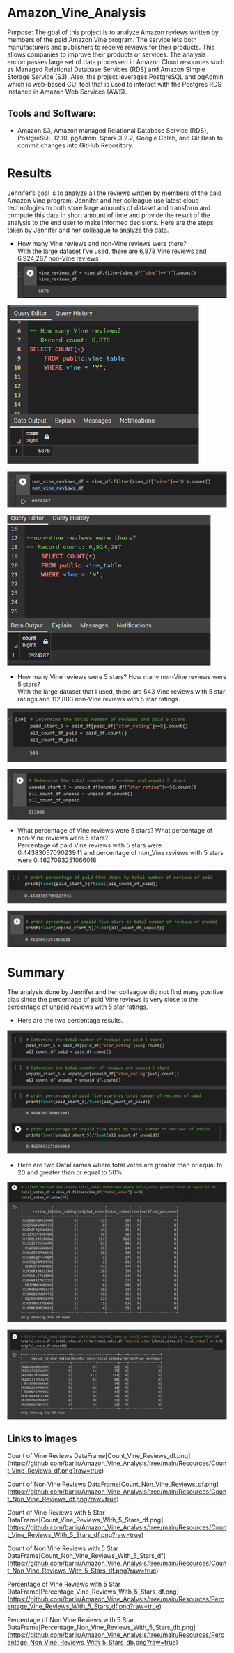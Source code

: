 

# Amazon_Vine_Analysis

Purpose:
The goal of this project is to analyze Amazon reviews written by members of the paid Amazon Vine program. The service lets both manufacturers and publishers to receive reviews for their products. This allows companies to improve their products or services. The analysis encompasses large set of data processed in Amazon Cloud resources such as Managed Relational Database Services (RDS) and Amazon Simple Storage Service (S3). Also, the project leverages PostgreSQL and pgAdmin which is web-based GUI tool that is used to interact with the Postgres RDS instance in Amazon Web Services (AWS).

## Tools and Software: 
- Amazon S3, Amazon managed Relational Database Service (RDS), PostgreSQL 12.10, pgAdmin, Spark 3.2.2,  Google Colab, and Git Bash to commit changes into GitHub Repository.


# Results
Jennifer’s goal is to analyze all the reviews written by members of the paid Amazon Vine program. Jennifer and her colleague use latest cloud technologies to both store large amounts of dataset and transform and compute this data in short amount of time and provide the result of the analysis to the end user to make informed decisions.  Here are the steps taken by Jennifer and her colleague to analyze the data.

-	How many Vine reviews and non-Vine reviews were there? <br>
With the large dataset I’ve used, there are 6,878 Vine reviews and 6,924,287 non-Vine reviews<br>
![Count of Vine Reviews DataFrame](/Resources/Count_Vine_Reviews_df.png)<br>

![Count of Vine Reviews Database Query](/Resources/Count_Vine_Reviews_db.png)<br>

![Count of Non Vine Reviews DataFrame](/Resources/Count_Non_Vine_Reviews_df.png)<br>

![Count of Non Vine Reviews Database Query](/Resources/Count_Non_Vine_Reviews_db.png)<br>




-	How many Vine reviews were 5 stars? How many non-Vine reviews were 5 stars? <br>
With the large dataset that I used, there are 543 Vine reviews with 5 star ratings and 112,803 non-Vine reviews with 5 star ratings.<br>

![Count of Vine Reviews with 5 Star DataFrame](/Resources/Count_Vine_Reviews_With_5_Stars_df.png)<br>

![Count of Non Vine Reviews with 5 Star DataFrame](/Resources/Count_Non_Vine_Reviews_With_5_Stars_df.png)<br>

-	What percentage of Vine reviews were 5 stars? What percentage of non-Vine reviews were 5 stars? <br>
Percentage of paid Vine reviews with 5 stars were 0.4438305709023941 and percentage of non_Vine reviews with 5 stars were 0.4627093251066018<br>

![Percentage of Vine Reviews with 5 Star DataFrame](/Resources/Percentage_Vine_Reviews_With_5_Stars_df.png)<br>

![Percentage of Non Vine Reviews with 5 Star DataFrame](/Resources/Percentage_Non_Vine_Reviews_With_5_Stars_db.png)<br>



# Summary
The analysis done by Jennifer and her colleague did not find many positive bias since the percentage of paid Vine reviews is very close to the percentage of unpaid reviews with 5 star ratings.
- Here are the two percentage results. <br>

![Percentage of Vine and Non Vine Reviews with 5 Star DataFrame](/Resources/Determine_PaidReviews_UnpaidReviews_Percentages.png)<br>

- Here are two DataFrames where total votes are greater than or equal to 20 and greater than or equal to 50%<br>

![Total votes DataFrame greater than or equal to 20](/Resources/Create_TotalVotes_GT20_DataFrame.png)<br>

![Total votes DataFrame greater than or equal to 50 Percent](/Resources/Create_TotalVotes_GT_50Percent_DataFrame.png)<br>



## Links to images

Count of Vine Reviews DataFrame[Count_Vine_Reviews_df.png] (https://github.com/bariir/Amazon_Vine_Analysis/tree/main/Resources/Count_Vine_Reviews_df.png?raw=true)<br>


Count of Non Vine Reviews DataFrame[Count_Non_Vine_Reviews_df.png] (https://github.com/bariir/Amazon_Vine_Analysis/tree/main/Resources/Count_Non_Vine_Reviews_df.png?raw=true)<br>


Count of Vine Reviews with 5 Star DataFrame[Count_Vine_Reviews_With_5_Stars_df.png]  (https://github.com/bariir/Amazon_Vine_Analysis/tree/main/Resources/Count_Vine_Reviews_With_5_Stars_df.png?raw=true)<br>


Count of Non Vine Reviews with 5 Star DataFrame[Count_Non_Vine_Reviews_With_5_Stars_df] (https://github.com/bariir/Amazon_Vine_Analysis/tree/main/Resources/Count_Non_Vine_Reviews_With_5_Stars_df.png?raw=true)<br>


Percentage of Vine Reviews with 5 Star DataFrame[Percentage_Vine_Reviews_With_5_Stars_df.png] (https://github.com/bariir/Amazon_Vine_Analysis/tree/main/Resources/Percentage_Vine_Reviews_With_5_Stars_df.png?raw=true)<br>


Percentage of Non Vine Reviews with 5 Star DataFrame[Percentage_Non_Vine_Reviews_With_5_Stars_db.png] (https://github.com/bariir/Amazon_Vine_Analysis/tree/main/Resources/Percentage_Non_Vine_Reviews_With_5_Stars_db.png?raw=true)<br>

